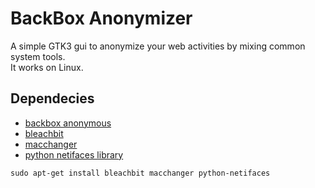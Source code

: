 BackBox Anonymizer
==============

A simple GTK3 gui to anonymize your web activities by mixing common system tools. <br />
It works on Linux.

Dependecies
--------------

* [backbox anonymous](https://github.com/4nto/backbox-anonymous)
* [bleachbit](http://bleachbit.sourceforge.net/)
* [macchanger](http://www.gnu.org/software/macchanger/)
* [python netifaces library](https://pypi.python.org/pypi/netiface)
```
sudo apt-get install bleachbit macchanger python-netifaces
```

